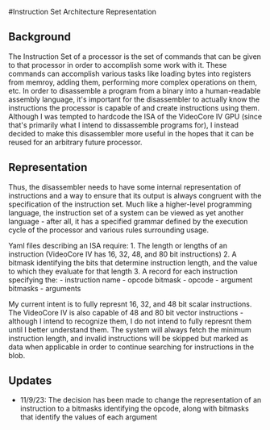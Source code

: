 #Instruction Set Architecture Representation
## Background
The Instruction Set of a processor is the set of commands that can be given to that processor in order to accomplish some work with it. These commands can accomplish various tasks like loading bytes into registers from memroy, adding them, performing more complex operations on them, etc. In order to disassemble a program from a binary into a human-readable assembly language, it's important for the disassembler to actually know the instructions the processor is capable of and create instructions using them. Although I was tempted to hardcode the ISA of the VideoCore IV GPU (since that's primarily what I intend to dissassemble programs for), I instead decided to make this disassembler more useful in the hopes that it can be reused for an arbitrary future processor.
## Representation
Thus, the disassembler needs to have some internal representation of instructions and a way to ensure that its output is always congruent with the specification of the instruction set. Much like a higher-level programming language, the instruction set of a system can be viewed as yet another language - after all, it has a specified grammar defined by the execution cycle of the processor and various rules surrounding usage. 

Yaml files describing an ISA require:
    1. The length or lengths of an instruction (VideoCore IV has 16, 32, 48, and 80 bit instructions)
    2. A bitmask identifying the bits that determine instruction length, and the value to which they evaluate for that length
    3. A record for each instruction specifying the:
        - instruction name
        - opcode bitmask
        - opcode
        - argument bitmasks
        - arguments

My current intent is to fully represnt 16, 32, and 48 bit scalar instructions. The VideoCore IV is also capable of 48 and 80 bit vector instructions - although I intend to recognize them, I do not intend to fully represnt them until I better understand them. The system will always fetch the minimum instruction length, and invalid instructions will be skipped but marked as data when applicable in order to continue searching for instructions in the blob.

## Updates
- 11/9/23: The decision has been made to change the representation of an instruction to a bitmasks identifying the opcode, along with bitmasks that identify the values of each argument
